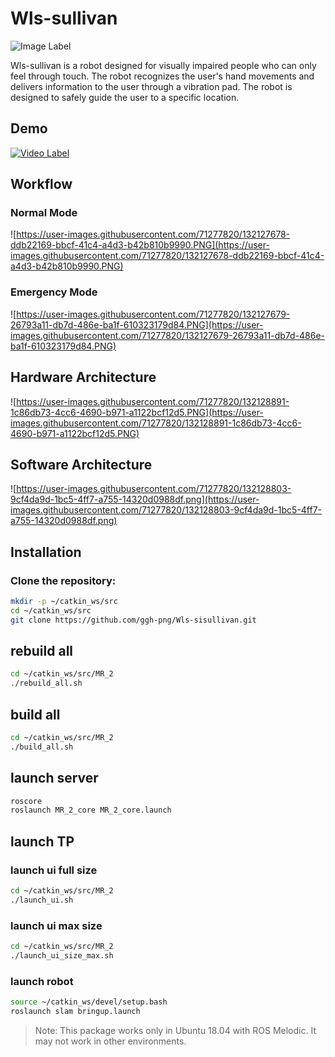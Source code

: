 # **Wls-sullivan**

![Image Label](https://user-images.githubusercontent.com/71277820/132127880-b20c1869-dfa0-4aea-ad04-9a5fe2b14d9d.PNG)

Wls-sullivan is a robot designed for visually impaired people who can only feel through touch. The robot recognizes the user's hand movements and delivers information to the user through a vibration pad. The robot is designed to safely guide the user to a specific location.

## **Demo**

[![Video Label](https://user-images.githubusercontent.com/71277820/161438131-49853121-f4f7-4918-919d-9333d6604514.png)](https://youtu.be/FCpgLseV2Cw)


## **Workflow**

### **Normal Mode**

![https://user-images.githubusercontent.com/71277820/132127678-ddb22169-bbcf-41c4-a4d3-b42b810b9990.PNG](https://user-images.githubusercontent.com/71277820/132127678-ddb22169-bbcf-41c4-a4d3-b42b810b9990.PNG)

### **Emergency Mode**

![https://user-images.githubusercontent.com/71277820/132127679-26793a11-db7d-486e-ba1f-610323179d84.PNG](https://user-images.githubusercontent.com/71277820/132127679-26793a11-db7d-486e-ba1f-610323179d84.PNG)

## **Hardware Architecture**

![https://user-images.githubusercontent.com/71277820/132128891-1c86db73-4cc6-4690-b971-a1122bcf12d5.PNG](https://user-images.githubusercontent.com/71277820/132128891-1c86db73-4cc6-4690-b971-a1122bcf12d5.PNG)

## **Software Architecture**

![https://user-images.githubusercontent.com/71277820/132128803-9cf4da9d-1bc5-4ff7-a755-14320d0988df.png](https://user-images.githubusercontent.com/71277820/132128803-9cf4da9d-1bc5-4ff7-a755-14320d0988df.png)

## **Installation**

### Clone the repository:

```bash
mkdir -p ~/catkin_ws/src
cd ~/catkin_ws/src
git clone https://github.com/ggh-png/Wls-sisullivan.git
```

## rebuild all

```bash
cd ~/catkin_ws/src/MR_2
./rebuild_all.sh
```

## build all

```bash
cd ~/catkin_ws/src/MR_2
./build_all.sh
```

## launch server

```bash
roscore
roslaunch MR_2_core MR_2_core.launch
```

## launch TP

### launch ui full size

```bash
cd ~/catkin_ws/src/MR_2
./launch_ui.sh
```

### launch ui max size

```bash
cd ~/catkin_ws/src/MR_2
./launch_ui_size_max.sh
```

### launch robot

```bash
source ~/catkin_ws/devel/setup.bash
roslaunch slam bringup.launch
```

> Note: This package works only in Ubuntu 18.04 with ROS Melodic. It may not work in other environments.
>
